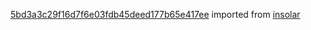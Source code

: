 [5bd3a3c29f16d7f6e03fdb45deed177b65e417ee](https://github.com/insolar/insolar/commit/5bd3a3c29f16d7f6e03fdb45deed177b65e417ee) imported from [insolar](https://github.com/insolar/insolar)
